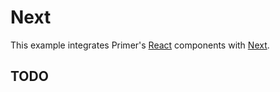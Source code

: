 # Next

This example integrates Primer's [React](https://react.dev) components with [Next](https://nextjs.org).

## TODO

